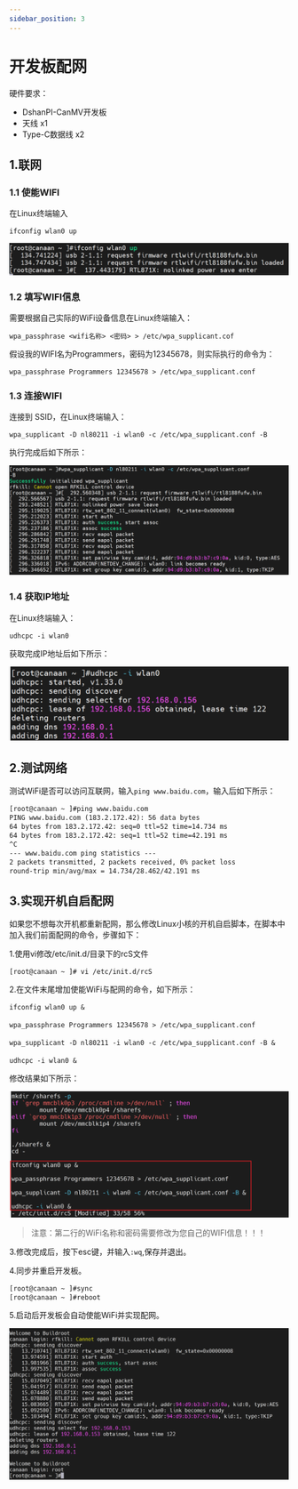 ```yaml
---
sidebar_position: 3
---
```

# 开发板配网

硬件要求：

- DshanPI-CanMV开发板
- 天线 x1
- Type-C数据线 x2

## 1.联网

### 1.1 使能WIFI

在Linux终端输入

```
ifconfig wlan0 up
```

![image-20240723182044366](${images}/image-20240723182044366.png)



### 1.2 填写WIFI信息

需要根据自己实际的WiFi设备信息在Linux终端输入：

```
wpa_passphrase <wifi名称> <密码> > /etc/wpa_supplicant.cof
```

假设我的WIFI名为Programmers，密码为12345678，则实际执行的命令为：

```
wpa_passphrase Programmers 12345678 > /etc/wpa_supplicant.conf
```

### 1.3 连接WIFI

连接到 SSID，在Linux终端输入：

```
wpa_supplicant -D nl80211 -i wlan0 -c /etc/wpa_supplicant.conf -B
```

执行完成后如下所示：

![image-20240723182724941](${images}/image-20240723182724941.png)

### 1.4 获取IP地址

在Linux终端输入：

```
udhcpc -i wlan0
```

获取完成IP地址后如下所示：

![image-20240723182823254](${images}/image-20240723182823254.png)



## 2.测试网络

测试WiFi是否可以访问互联网，输入`ping www.baidu.com`，输入后如下所示：

```
[root@canaan ~ ]#ping www.baidu.com
PING www.baidu.com (183.2.172.42): 56 data bytes
64 bytes from 183.2.172.42: seq=0 ttl=52 time=14.734 ms
64 bytes from 183.2.172.42: seq=1 ttl=52 time=42.191 ms
^C
--- www.baidu.com ping statistics ---
2 packets transmitted, 2 packets received, 0% packet loss
round-trip min/avg/max = 14.734/28.462/42.191 ms
```



## 3.实现开机自启配网

如果您不想每次开机都重新配网，那么修改Linux小核的开机自启脚本，在脚本中加入我们前面配网的命令，步骤如下：

1.使用vi修改/etc/init.d/目录下的rcS文件

```
[root@canaan ~ ]# vi /etc/init.d/rcS
```



2.在文件末尾增加使能WiFi与配网的命令，如下所示：

```
ifconfig wlan0 up &

wpa_passphrase Programmers 12345678 > /etc/wpa_supplicant.conf

wpa_supplicant -D nl80211 -i wlan0 -c /etc/wpa_supplicant.conf -B &

udhcpc -i wlan0 &
```

修改结果如下所示：

![image-20240813185155017](${images}/image-20240813185155017.png)

> 注意：第二行的WiFi名称和密码需要修改为您自己的WIFI信息！！！

3.修改完成后，按下esc键，并输入`:wq`,保存并退出。

4.同步并重启开发板。

```
[root@canaan ~ ]#sync
[root@canaan ~ ]#reboot
```

5.启动后开发板会自动使能WiFi并实现配网。

![image-20240813185520699](${images}/image-20240813185520699.png)

